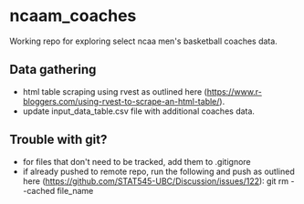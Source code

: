 <!-- README.md is generated from README.Rmd. Please edit that file -->
ncaam\_coaches
==============

Working repo for exploring select ncaa men's basketball coaches data.

Data gathering
--------------

-   html table scraping using rvest as outlined here (<https://www.r-bloggers.com/using-rvest-to-scrape-an-html-table/>).
-   update input\_data\_table.csv file with additional coaches data.

Trouble with git?
-----------------

-   for files that don't need to be tracked, add them to .gitignore
-   if already pushed to remote repo, run the following and push as outlined here (<https://github.com/STAT545-UBC/Discussion/issues/122>): git rm --cached file\_name
